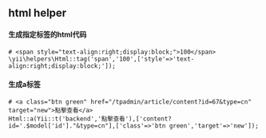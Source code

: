 ## html helper


#### 生成指定标签的html代码
	# <span style="text-align:right;display:block;">100</span>
	\yii\helpers\Html::tag('span','100',['style'=>'text-align:right;display:block;']);

#### 生成a标签
	# <a class="btn green" href="/tpadmin/article/content?id=67&type=cn" target="new">點擊查看</a>
	Html::a(Yii::t('backend','點擊查看'),['content?id='.$model['id']."&type=cn"],['class'=>'btn green','target'=>'new']);